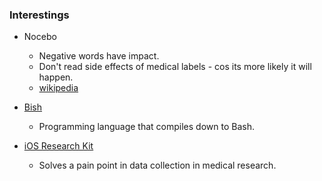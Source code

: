 ### Interestings

* Nocebo
  - Negative words have impact.
  - Don't read side effects of medical labels - cos its more likely it will happen.
  - [wikipedia](http://en.wikipedia.org/wiki/Nocebo)

* [Bish](https://github.com/tdenniston/bish)
  - Programming language that compiles down to Bash.

* [iOS Research Kit](https://www.apple.com/researchkit/)
  - Solves a pain point in data collection in medical research.
